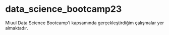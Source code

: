 # data_science_bootcamp23
Miuul Data Science Bootcamp'i kapsamında gerçekleştirdiğim çalışmalar yer almaktadır.
